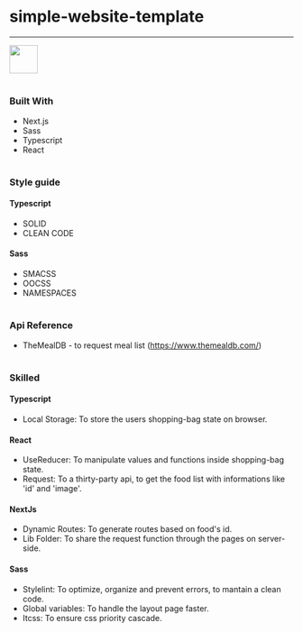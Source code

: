 # simple-website-template

<hr>

[<img target=_blank height="50px" src="https://media0.giphy.com/media/5ABGt7KDXJ62zg7oI0/giphy.gif?cid=790b761123aba84c737efe59273d3d75b3dbaef458bf13a4&rid=giphy.gif&ct=s" />](https://mini-ecommerce-refactoring.vercel.app/)

#

### Built With

* Next.js
* Sass
* Typescript
* React

#

### Style guide

#### Typescript

* SOLID
* CLEAN CODE

#### Sass

* SMACSS
* OOCSS
* NAMESPACES

#

### Api Reference

* TheMealDB - to request meal list (https://www.themealdb.com/)

#

### Skilled

#### Typescript

* Local Storage: To store the users shopping-bag state on browser.

#### React

* UseReducer: To manipulate values and functions inside shopping-bag state.
* Request: To a thirty-party api, to get the food list with informations like 'id' and 'image'.

#### NextJs

* Dynamic Routes: To generate routes based on food's id.
* Lib Folder: To share the request function through the pages on server-side.

#### Sass

* Stylelint: To optimize, organize and prevent errors, to mantain a clean code.
* Global variables: To handle the layout page faster.
* Itcss: To ensure css priority cascade.

